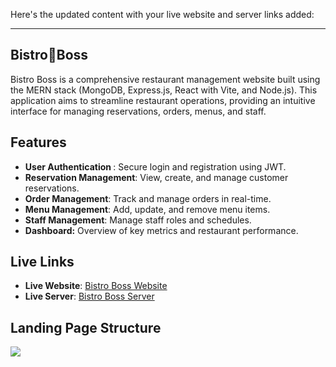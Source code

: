 Here's the updated content with your live website and server links added:

---

## Bistro🍳Boss

Bistro Boss is a comprehensive restaurant management website built using the MERN stack (MongoDB, Express.js, React with Vite, and Node.js). This application aims to streamline restaurant operations, providing an intuitive interface for managing reservations, orders, menus, and staff.

## Features

- <b>User Authentication </b>: Secure login and registration using JWT.
- <b>Reservation Management</b>: View, create, and manage customer reservations.
- <b>Order Management</b>: Track and manage orders in real-time.
- <b>Menu Management</b>: Add, update, and remove menu items.
- <b>Staff Management</b>: Manage staff roles and schedules.
- <b>Dashboard:</b> Overview of key metrics and restaurant performance.

## Live Links

- **Live Website**: [Bistro Boss Website](https://bistroboss-c5b6e.web.app/)
- **Live Server**: [Bistro Boss Server](http://localhost:5001/)

## Landing Page Structure

<img src="./landing-structure.png"> 

